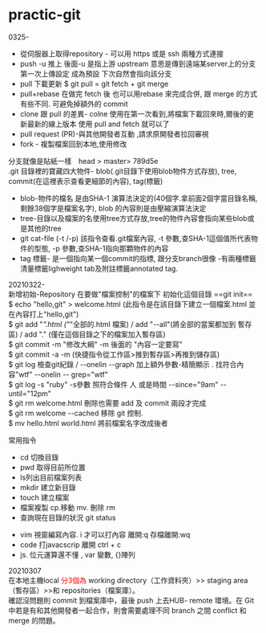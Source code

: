 # practic-git
0325-<br/>
+ 從伺服器上取得repository - 可以用 https 或是 ssh 兩種方式連接</br>
+ push -u  推上 後面-u 是指上游 upstream 意思是傳到遠端某server上的分支 第一次上傳設定 成為預設  下次自然會指向該分支<br/>
+ pull 下載更新  $ git pull = git fetch + git merge</br>
+ pull+rebase 在做完 fetch 後 也可以用rebase 來完成合併, 跟 merge 的方式有些不同. 可避免掉額外的 commit</br> 
+ clone 跟 pull 的差異- colne 使用在第一次看到,將檔案下載回來時,爾後的更新最新的線上版本 使用 pull and fetch 就可以了</br>
+ pull request (PR)-與其他開發者互動 ,請求原開發者拉回審視</br>
+ fork - 複製檔案回到本地,使用修改</br>

分支就像是貼紙一樣　head > master> 789d5e</br>
.git 目錄裡的寶藏四大物件- blob(.git目錄下使用blob物件方式存放), tree, commit(在這裡表示查看更細節的內容), tag(標籤)
+ blob-物件的檔名 是由SHA-1 演算法決定的(40個字.拿前面2個字當目錄名稱,剩餘38個字是檔案名字), blob 的內容則是由壓縮演算法決定
+ tree-目錄以及檔案的名使用tree方式存放,tree的物件內容會指向某些blob或是其他的tree
+ git cat-file (-t /-p) 該指令查看.git檔案內容, -t 參數,查SHA-1這個值所代表物件的型態, -p 參數,查SHA-1指向那顆物件的內容
+ tag 標籤- 是一個指向某一個commit的指標, 跟分支branch很像 -有兩種標籤 清量標籤lighweight tab及附註標籤annotated tag.



20210322-</br> 
新增初始-Repository 
在要做"檔案控制"的檔案下 初始化這個目錄 ==git init==</br>
$ echo "hello,git" > welcome.html (此指令是在該目錄下建立一個檔案.html 並在內容打上"hello,git")</br>
$ git add "*".html ("*"全部的.html 檔案) / add "--all"(將全部的當案都加到 暫存區)  / add "." (僅在這個目錄之下的檔案加入暫存區)<br/>
$ git commit -m "修改大綱" -m 後面的 "內容一定要寫" </br>
$ git commit -a -m (快捷指令從工作區>推到暫存區>再推到儲存區)</br>
$ git log 檢查git紀錄 / --onelin --graph  加上額外參數-精簡顯示 . 找符合內容"wtf" --onelin -- grep="wtf" </br>
$ git log -s "ruby" -s參數  照符合條件 人 或是時間 --since="9am" --until="12pm" </br>
$ git rm welcome.html 刪除也需要 add 及 commit  兩段才完成</br>
$ git rm welcome --cached 移除 git 控制.</br> 
$ mv hello.html  world.html 將前檔案名字改成後者

常用指令
+ cd 切換目錄
+ pwd 取得目前所位置
+ ls列出目前檔案列表
+ mkdir 建立新目錄
+ touch 建立檔案
+ 檔案複製 cp.移動 mv. 刪除 rm
+ 查詢現在目錄的狀況 git status

- vim 視窗編寫內容. i 才可以打內容  離開:q   存檔離開:wq
- code 打javacscrip  離開 ctrl + c
- js. 位元運算還不懂 , var 變數, {}陣列

20210307<br/>
在本地主機local  <font color=red>分3個為</font> working directory（工作資料夾）>> staging area（暫存區）>>和 repositories（檔案庫）。</br>
確認沒問題則 commit 到檔案庫中，最後 push 上去HUB- remote 環境。在 Git 中若是有和其他開發者一起合作，則會需要處理不同 branch 之間 conflict 和 merge 的問題。
